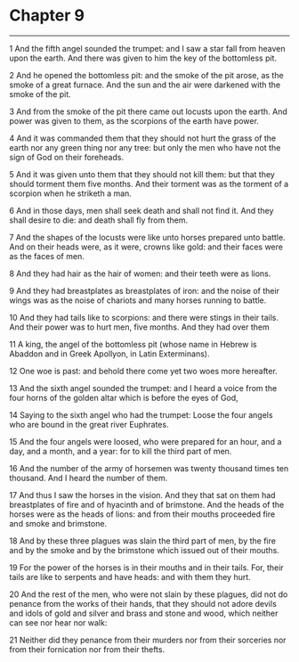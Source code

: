 # Chapter 9

***

1 And the fifth angel sounded the trumpet: and I saw a star fall from heaven upon the earth. And there was given to him the key of the bottomless pit.

2 And he opened the bottomless pit: and the smoke of the pit arose, as the smoke of a great furnace. And the sun and the air were darkened with the smoke of the pit.

3 And from the smoke of the pit there came out locusts upon the earth. And power was given to them, as the scorpions of the earth have power.

4 And it was commanded them that they should not hurt the grass of the earth nor any green thing nor any tree: but only the men who have not the sign of God on their foreheads.

5 And it was given unto them that they should not kill them: but that they should torment them five months. And their torment was as the torment of a scorpion when he striketh a man.

6 And in those days, men shall seek death and shall not find it. And they shall desire to die: and death shall fly from them.

7 And the shapes of the locusts were like unto horses prepared unto battle. And on their heads were, as it were, crowns like gold: and their faces were as the faces of men.

8 And they had hair as the hair of women: and their teeth were as lions.

9 And they had breastplates as breastplates of iron: and the noise of their wings was as the noise of chariots and many horses running to battle.

10 And they had tails like to scorpions: and there were stings in their tails. And their power was to hurt men, five months. And they had over them

11 A king, the angel of the bottomless pit (whose name in Hebrew is Abaddon and in Greek Apollyon, in Latin Exterminans).

12 One woe is past: and behold there come yet two woes more hereafter.

13 And the sixth angel sounded the trumpet: and I heard a voice from the four horns of the golden altar which is before the eyes of God,

14 Saying to the sixth angel who had the trumpet: Loose the four angels who are bound in the great river Euphrates.

15 And the four angels were loosed, who were prepared for an hour, and a day, and a month, and a year: for to kill the third part of men.

16 And the number of the army of horsemen was twenty thousand times ten thousand. And I heard the number of them.

17 And thus I saw the horses in the vision. And they that sat on them had breastplates of fire and of hyacinth and of brimstone. And the heads of the horses were as the heads of lions: and from their mouths proceeded fire and smoke and brimstone.

18 And by these three plagues was slain the third part of men, by the fire and by the smoke and by the brimstone which issued out of their mouths.

19 For the power of the horses is in their mouths and in their tails. For, their tails are like to serpents and have heads: and with them they hurt.

20 And the rest of the men, who were not slain by these plagues, did not do penance from the works of their hands, that they should not adore devils and idols of gold and silver and brass and stone and wood, which neither can see nor hear nor walk:

21 Neither did they penance from their murders nor from their sorceries nor from their fornication nor from their thefts.

